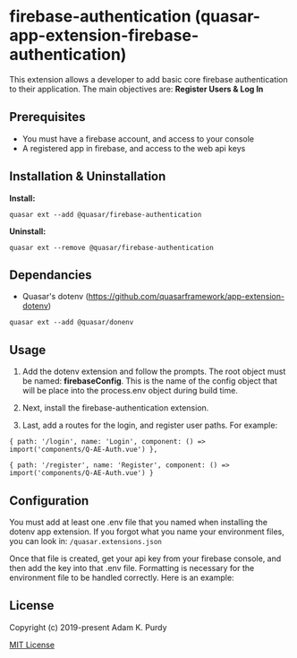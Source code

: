 # firebase-authentication (quasar-app-extension-firebase-authentication)

This extension allows a developer to add basic core firebase authentication to their application. The main objectives are: **Register Users & Log In**

## Prerequisites

- You must have a firebase account, and access to your console
- A registered app in firebase, and access to the web api keys

## Installation & Uninstallation

**Install:**

`quasar ext --add @quasar/firebase-authentication`

**Uninstall:**

`quasar ext --remove @quasar/firebase-authentication`

## Dependancies

- Quasar's dotenv (https://github.com/quasarframework/app-extension-dotenv)

`quasar ext --add @quasar/donenv`

## Usage

1. Add the dotenv extension and follow the prompts. The root object must be named: **firebaseConfig**. This is the name of the config object that will be place into the process.env object during build time.

2. Next, install the firebase-authentication extension.

3. Last, add a routes for the login, and register user paths. For example:

`{ path: '/login', name: 'Login', component: () => import('components/Q-AE-Auth.vue') },`

`{ path: '/register', name: 'Register', component: () => import('components/Q-AE-Auth.vue') }`

## Configuration

You must add at least one .env file that you named when installing the dotenv app extension. If you forgot what you name your environment files, you can look in:
`/quasar.extensions.json`

Once that file is created, get your api key from your firebase console, and then add the key into that .env file. Formatting is necessary for the environment file to be handled correctly. Here is an example:

## License

Copyright (c) 2019-present Adam K. Purdy

[MIT License](https://en.wikipedia.org/wiki/MIT_License)